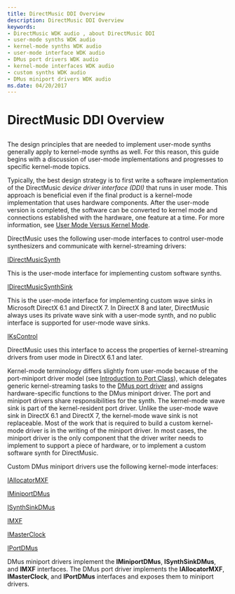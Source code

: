 ```yaml
---
title: DirectMusic DDI Overview
description: DirectMusic DDI Overview
keywords:
- DirectMusic WDK audio , about DirectMusic DDI
- user-mode synths WDK audio
- kernel-mode synths WDK audio
- user-mode interface WDK audio
- DMus port drivers WDK audio
- kernel-mode interfaces WDK audio
- custom synths WDK audio
- DMus miniport drivers WDK audio
ms.date: 04/20/2017
---
```


# DirectMusic DDI Overview


## <span id="directmusic_ddi_overview"></span><span id="DIRECTMUSIC_DDI_OVERVIEW"></span>


The design principles that are needed to implement user-mode synths generally apply to kernel-mode synths as well. For this reason, this guide begins with a discussion of user-mode implementations and progresses to specific kernel-mode topics.

Typically, the best design strategy is to first write a software implementation of the DirectMusic *device driver interface (DDI)* that runs in user mode. This approach is beneficial even if the final product is a kernel-mode implementation that uses hardware components. After the user-mode version is completed, the software can be converted to kernel mode and connections established with the hardware, one feature at a time. For more information, see [User Mode Versus Kernel Mode](user-mode-versus-kernel-mode.md).

DirectMusic uses the following user-mode interfaces to control user-mode synthesizers and communicate with kernel-streaming drivers:

[IDirectMusicSynth](/windows/win32/api/dmusics/nn-dmusics-idirectmusicsynth)

This is the user-mode interface for implementing custom software synths.

[IDirectMusicSynthSink](/windows/win32/api/dmusics/nn-dmusics-idirectmusicsynthsink)

This is the user-mode interface for implementing custom wave sinks in Microsoft DirectX 6.1 and DirectX 7. In DirectX 8 and later, DirectMusic always uses its private wave sink with a user-mode synth, and no public interface is supported for user-mode wave sinks.

[IKsControl](/windows-hardware/drivers/ddi/ksproxy/nn-ksproxy-ikscontrol)

DirectMusic uses this interface to access the properties of kernel-streaming drivers from user mode in DirectX 6.1 and later.

Kernel-mode terminology differs slightly from user-mode because of the port-miniport driver model (see [Introduction to Port Class](introduction-to-port-class.md)), which delegates generic kernel-streaming tasks to the [DMus port driver](dmus-port-driver.md) and assigns hardware-specific functions to the DMus miniport driver. The port and miniport drivers share responsibilities for the synth. The kernel-mode wave sink is part of the kernel-resident port driver. Unlike the user-mode wave sink in DirectX 6.1 and DirectX 7, the kernel-mode wave sink is not replaceable. Most of the work that is required to build a custom kernel-mode driver is in the writing of the miniport driver. In most cases, the miniport driver is the only component that the driver writer needs to implement to support a piece of hardware, or to implement a custom software synth for DirectMusic.

Custom DMus miniport drivers use the following kernel-mode interfaces:

[IAllocatorMXF](/windows-hardware/drivers/ddi/dmusicks/nn-dmusicks-iallocatormxf)

[IMiniportDMus](/windows-hardware/drivers/ddi/dmusicks/nn-dmusicks-iminiportdmus)

[ISynthSinkDMus](/windows-hardware/drivers/ddi/dmusicks/nn-dmusicks-isynthsinkdmus)

[IMXF](/windows-hardware/drivers/ddi/dmusicks/nn-dmusicks-imxf)

[IMasterClock](/windows-hardware/drivers/ddi/dmusicks/nn-dmusicks-imasterclock)

[IPortDMus](/windows-hardware/drivers/ddi/dmusicks/nn-dmusicks-iportdmus)

DMus miniport drivers implement the **IMiniportDMus**, **ISynthSinkDMus**, and **IMXF** interfaces. The DMus port driver implements the **IAllocatorMXF**, **IMasterClock**, and **IPortDMus** interfaces and exposes them to miniport drivers.

 

